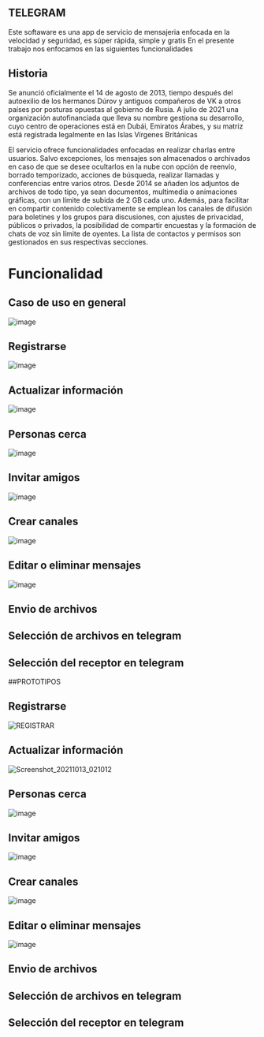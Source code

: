 ##  TELEGRAM
Este softaware es una  app de servicio de mensajeria  enfocada en la velocidad y seguridad, es súper rápida, simple y gratis
En el presente trabajo nos enfocamos en las siguientes funcionalidades
## Historia
Se anunció oficialmente el 14 de agosto de 2013, tiempo después del autoexilio de los hermanos Dúrov y antiguos compañeros 
de VK a otros países por posturas opuestas al gobierno de Rusia. A julio de 2021 una organización autofinanciada que lleva 
su nombre gestiona su desarrollo, cuyo centro de operaciones está en Dubái, Emiratos Árabes, y su matriz está registrada 
legalmente en las Islas Vírgenes Británicas

El servicio ofrece funcionalidades enfocadas en realizar charlas entre usuarios. Salvo excepciones, los mensajes son 
almacenados o archivados en caso de que se desee ocultarlos en la nube con opción de reenvío, borrado temporizado, 
acciones de búsqueda, realizar llamadas y conferencias entre varios otros. Desde 2014 se añaden los adjuntos de archivos 
de todo tipo, ya sean documentos, multimedia o animaciones gráficas, con un límite de subida de 2 GB cada uno. Además, 
para facilitar en compartir contenido colectivamente se emplean los canales de difusión para boletines y los grupos 
para discusiones, con ajustes de privacidad, públicos o privados, la posibilidad de compartir encuestas y la formación 
de chats de voz sin límite de oyentes. La lista de contactos y permisos son gestionados en sus respectivas secciones.

# Funcionalidad 
## Caso de uso en general
![image](https://user-images.githubusercontent.com/85375405/137224392-b6972829-32ba-4c1a-9ebb-696468839303.png)

## Registrarse
![image](https://user-images.githubusercontent.com/85375405/137224425-5dbf4998-44be-4a63-84b5-e8ac9b2e88dc.png)

## Actualizar información
![image](https://user-images.githubusercontent.com/85375405/137224446-829980a4-a7c8-44f7-a9da-181807c48955.png)

## Personas cerca
![image](https://user-images.githubusercontent.com/85375405/137224507-778cff14-6fe6-4e84-a1b6-37f978dabdf1.png)

## Invitar amigos
![image](https://user-images.githubusercontent.com/85375405/137224486-3447823e-5eb6-4389-a395-0331cc527aff.png)

## Crear canales
![image](https://user-images.githubusercontent.com/85375405/137224559-c69e6e15-2cbd-4751-99a3-0a7996812d05.png)

## Editar o eliminar mensajes
![image](https://user-images.githubusercontent.com/85375405/137224584-65b1c0c5-44bf-471b-9413-40478de7d395.png)

## Envio de archivos

## Selección de archivos en telegram

## Selección del receptor en telegram


##PROTOTIPOS


## Registrarse
![REGISTRAR](https://user-images.githubusercontent.com/85375405/137225328-47aa93aa-c1e4-40b0-ace9-967db0b4df48.jpg)

## Actualizar información
![Screenshot_20211013_021012](https://user-images.githubusercontent.com/85375405/137225126-78ac7a59-cd94-4338-ad5b-55a76ce61fc2.jpg)

## Personas cerca
![image](https://user-images.githubusercontent.com/85375405/137225060-50dc5773-3674-428b-8bc4-c7b49da30049.png)

## Invitar amigos
![image](https://user-images.githubusercontent.com/85375405/137225073-934afff2-5180-44a4-b832-1b699834616a.png)

## Crear canales
![image](https://user-images.githubusercontent.com/85375405/137225085-79f6f23e-6208-47be-98f7-cf275fcb12cb.png)

## Editar o eliminar mensajes
![image](https://user-images.githubusercontent.com/85375405/137225104-47e07464-eaa1-44d5-b3ae-e6c0dde43384.png)

## Envio de archivos
## Selección de archivos en telegram
## Selección del receptor en telegram

